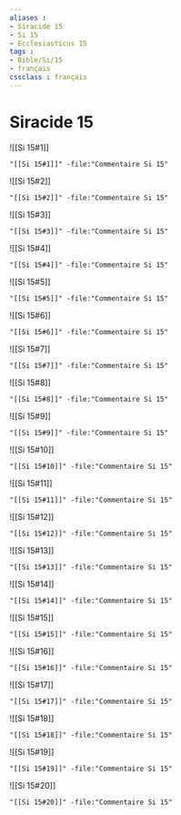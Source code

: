 ```yaml
---
aliases : 
- Siracide 15
- Si 15
- Ecclesiasticus 15
tags : 
- Bible/Si/15
- français
cssclass : français
---
```


# Siracide 15

![[Si 15#1]]

```query
"[[Si 15#1]]" -file:"Commentaire Si 15"
```

![[Si 15#2]]

```query
"[[Si 15#2]]" -file:"Commentaire Si 15"
```

![[Si 15#3]]

```query
"[[Si 15#3]]" -file:"Commentaire Si 15"
```

![[Si 15#4]]

```query
"[[Si 15#4]]" -file:"Commentaire Si 15"
```

![[Si 15#5]]

```query
"[[Si 15#5]]" -file:"Commentaire Si 15"
```

![[Si 15#6]]

```query
"[[Si 15#6]]" -file:"Commentaire Si 15"
```

![[Si 15#7]]

```query
"[[Si 15#7]]" -file:"Commentaire Si 15"
```

![[Si 15#8]]

```query
"[[Si 15#8]]" -file:"Commentaire Si 15"
```

![[Si 15#9]]

```query
"[[Si 15#9]]" -file:"Commentaire Si 15"
```

![[Si 15#10]]

```query
"[[Si 15#10]]" -file:"Commentaire Si 15"
```

![[Si 15#11]]

```query
"[[Si 15#11]]" -file:"Commentaire Si 15"
```

![[Si 15#12]]

```query
"[[Si 15#12]]" -file:"Commentaire Si 15"
```

![[Si 15#13]]

```query
"[[Si 15#13]]" -file:"Commentaire Si 15"
```

![[Si 15#14]]

```query
"[[Si 15#14]]" -file:"Commentaire Si 15"
```

![[Si 15#15]]

```query
"[[Si 15#15]]" -file:"Commentaire Si 15"
```

![[Si 15#16]]

```query
"[[Si 15#16]]" -file:"Commentaire Si 15"
```

![[Si 15#17]]

```query
"[[Si 15#17]]" -file:"Commentaire Si 15"
```

![[Si 15#18]]

```query
"[[Si 15#18]]" -file:"Commentaire Si 15"
```

![[Si 15#19]]

```query
"[[Si 15#19]]" -file:"Commentaire Si 15"
```

![[Si 15#20]]

```query
"[[Si 15#20]]" -file:"Commentaire Si 15"
```

